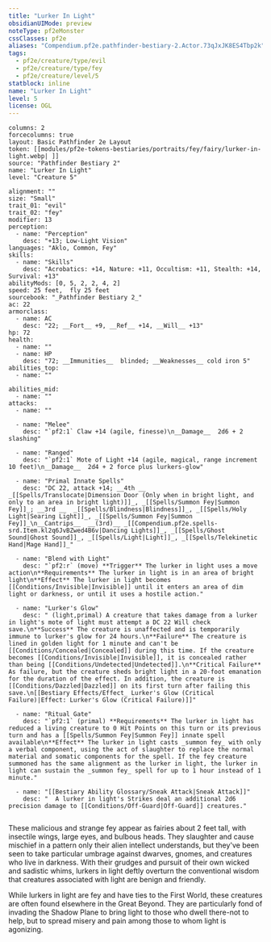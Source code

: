 ```yaml
---
title: "Lurker In Light"
obsidianUIMode: preview
noteType: pf2eMonster
cssClasses: pf2e
aliases: "Compendium.pf2e.pathfinder-bestiary-2.Actor.73qJxJK8ES4Tbp2k" 
tags:
  - pf2e/creature/type/evil
  - pf2e/creature/type/fey
  - pf2e/creature/level/5
statblock: inline
name: "Lurker In Light"
level: 5
license: OGL
---
```


```statblock
columns: 2
forcecolumns: true
layout: Basic Pathfinder 2e Layout
token: [[modules/pf2e-tokens-bestiaries/portraits/fey/fairy/lurker-in-light.webp| ]]
source: "Pathfinder Bestiary 2"
name: "Lurker In Light"
level: "Creature 5"

alignment: ""
size: "Small"
trait_01: "evil"
trait_02: "fey"
modifier: 13
perception:
  - name: "Perception"
    desc: "+13; Low-Light Vision"
languages: "Aklo, Common, Fey"
skills:
  - name: "Skills"
    desc: "Acrobatics: +14, Nature: +11, Occultism: +11, Stealth: +14, Survival: +13"
abilityMods: [0, 5, 2, 2, 4, 2]
speed: 25 feet,  fly 25 feet
sourcebook: "_Pathfinder Bestiary 2_"
ac: 22
armorclass:
  - name: AC
    desc: "22; __Fort__ +9, __Ref__ +14, __Will__ +13"
hp: 72
health:
  - name: ""
  - name: HP
    desc: "72; __Immunities__  blinded; __Weaknesses__ cold iron 5"
abilities_top:
  - name: ""

abilities_mid:
  - name: ""
attacks:
  - name: ""

  - name: "Melee"
    desc: "`pf2:1` Claw +14 (agile, finesse)\n__Damage__  2d6 + 2 slashing"

  - name: "Ranged"
    desc: "`pf2:1` Mote of Light +14 (agile, magical, range increment 10 feet)\n__Damage__  2d4 + 2 force plus lurkers-glow"

  - name: "Primal Innate Spells"
    desc: "DC 22, attack +14; __4th __  _[[Spells/Translocate|Dimension Door (Only when in bright light, and only to an area in bright light)]]_, _[[Spells/Summon Fey|Summon Fey]]_; __3rd __  _[[Spells/Blindness|Blindness]]_, _[[Spells/Holy Light|Searing Light]]_, _[[Spells/Summon Fey|Summon Fey]]_\n__Cantrips__  __(3rd)__ _[[Compendium.pf2e.spells-srd.Item.kl2q6JvBZwed4B6v|Dancing Lights]]_, _[[Spells/Ghost Sound|Ghost Sound]]_, _[[Spells/Light|Light]]_, _[[Spells/Telekinetic Hand|Mage Hand]]_"

  - name: "Blend with Light"
    desc: "`pf2:r` (move) **Trigger** The lurker in light uses a move action\n**Requirements** The lurker in light is in an area of bright light\n**Effect** The lurker in light becomes [[Conditions/Invisible|Invisible]] until it enters an area of dim light or darkness, or until it uses a hostile action."

  - name: "Lurker's Glow"
    desc: " (light,primal) A creature that takes damage from a lurker in light's mote of light must attempt a DC 22 Will check save.\n**Success** The creature is unaffected and is temporarily immune to lurker's glow for 24 hours.\n**Failure** The creature is lined in golden light for 1 minute and can't be [[Conditions/Concealed|Concealed]] during this time. If the creature becomes [[Conditions/Invisible|Invisible]], it is concealed rather than being [[Conditions/Undetected|Undetected]].\n**Critical Failure** As failure, but the creature sheds bright light in a 20-foot emanation for the duration of the effect. In addition, the creature is [[Conditions/Dazzled|Dazzled]] on its first turn after failing this save.\n[[Bestiary Effects/Effect_ Lurker's Glow (Critical Failure)|Effect: Lurker's Glow (Critical Failure)]]"

  - name: "Ritual Gate"
    desc: "`pf2:1` (primal) **Requirements** The lurker in light has reduced a living creature to 0 Hit Points on this turn or its previous turn and has a [[Spells/Summon Fey|Summon Fey]] innate spell available\n**Effect** The lurker in light casts _summon fey_ with only a verbal component, using the act of slaughter to replace the normal material and somatic components for the spell. If the fey creature summoned has the same alignment as the lurker in light, the lurker in light can sustain the _summon fey_ spell for up to 1 hour instead of 1 minute."

  - name: "[[Bestiary Ability Glossary/Sneak Attack|Sneak Attack]]"
    desc: "  A lurker in light's Strikes deal an additional 2d6 precision damage to [[Conditions/Off-Guard|Off-Guard]] creatures."
 
```



These malicious and strange fey appear as fairies about 2 feet tall, with insectile wings, large eyes, and bulbous heads. They slaughter and cause mischief in a pattern only their alien intellect understands, but they've been seen to take particular umbrage against dwarves, gnomes, and creatures who live in darkness. With their grudges and pursuit of their own wicked and sadistic whims, lurkers in light deftly overturn the conventional wisdom that creatures associated with light are benign and friendly.

While lurkers in light are fey and have ties to the First World, these creatures are often found elsewhere in the Great Beyond. They are particularly fond of invading the Shadow Plane to bring light to those who dwell there-not to help, but to spread misery and pain among those to whom light is agonizing.
